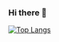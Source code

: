 ### Hi there 👋

[![Top Langs](https://github-readme-stats.vercel.app/api/top-langs/?username=Torfab&layout=compact&theme=radical)](https://github.com/anuraghazra/github-readme-stats)


<!--
**Torfab/Torfab** is a ✨ _special_ ✨ repository because its `README.md` (this file) appears on your GitHub profile.

Here are some ideas to get you started:

- 🔭 I’m currently working on ...
- 🌱 I’m currently learning ...
- 👯 I’m looking to collaborate on ...
- 🤔 I’m looking for help with ...
- 💬 Ask me about ...
- 📫 How to reach me: ...
- 😄 Pronouns: ...
- ⚡ Fun fact: ...
-->
